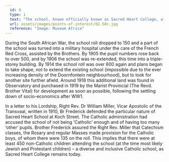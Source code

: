 ```yaml
---
  id: 6
  type: 1
  text: "The school, known officially known as Sacred Heart College, after further renovations and extensions in c.1907/8."
  url: assets/images/points-of-interest/02.58c.jpg
  reference: "Image: Museum Africa"
---
```

During the South African War, the school roll dropped to 150 and a part of the school was turned into a military hospital under the care of the French Red Cross, assisted by the Brothers. By 1905 the pupil numbers rose back to over 500, and by 1906 the school was re-extended, this time into a triple-storey building. By 1914 the school roll was over 600 again and plans began to take shape, not to extend the existing school (impossible due to the ever increasing density of the Doornfontein neighbourhood), but to look for another site further afield. Around 1918 this additional land was found in Observatory and purchased in 1919 by the Marist Provincial (The Revd. Brother Vital) for development as soon as possible, following the settling down of socio-economics after WW1.

In a letter to his Lordship, Right Rev. Dr William Miller, Vicar Apostolic of the Transvaal, written in 1910, Br Frederick defended the particular nature of Sacred Heart School at Koch Street. The Catholic administration had accused the school of not being ‘Catholic’ enough and of having too many ‘other’ pupils. Brother Frederick assured the Right Rev. Miller that Catechism classes, the Rosary and regular Masses made provision for the Catholic boys, of whom there were 135 on the roll. This implies that there were at least 450 non-Catholic children attending the school (at the time most likely Jewish and Protestant children) – a diverse and inclusive Catholic school, as Sacred Heart College remains today. 
